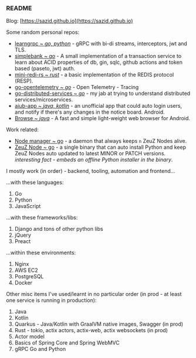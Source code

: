 ### README

Blog: [https://sazid.github.io](https://sazid.github.io)

Some random personal repos:

- [learngrpc ~ *go, python*](https://github.com/sazid/learngrpc) - gRPC with bi-di streams, interceptors, jwt and TLS.
- [simplebank ~ *go*](https://github.com/sazid/simplebank) - A small implementation of a transaction service to learn about ACID properties of db, gin, sqlc, github actions and token based (paseto, jwt) auth.
- [mini-redi-rs ~ *rust*](https://github.com/sazid/mini-redis-rs) - a basic
  implementation of the REDIS protocol (RESP).
- [go-opentelemetry ~ *go*](https://github.com/sazid/go-opentelemetry) - Open
  Telemetry - Tracing
- [go-distributed-services ~
  *go*](https://github.com/sazid/go-distributed-services) - my jab at trying to
  understand distributed services/microservices.
- [aiub-app ~ *java, kotlin*](https://github.com/sazid/aiub-app) - an unofficial
  app that could auto login users, and notify if there's any changes in the
  notice board. Android.
- [Browse ~ *java*](https://github.com/sazid/Browse) - A fast and simple
light-weight web browser for Android.

Work related:

- [Node manager ~ go](https://github.com/sazid/node_manager) - a daemon that always
  keeps `n` ZeuZ Nodes alive.
- [ZeuZ Node ~ go](https://github.com/sazid/zeuz_node) - a single binary that
  can auto install Python and keep ZeuZ Nodes auto updated to latest MINOR or
  PATCH versions. *interesting fact - embeds an offline Python installer in the
  binary*.

I mostly work (in order) - backend, tooling, automation and frontend...

...with these languages:

1. Go
2. Python
3. JavaScript

...with these frameworks/libs:

1. Django and tons of other python libs
2. jQuery
3. Preact

...within these environments:

1. Nginx
2. AWS EC2
3. PostgreSQL
4. Docker

Other misc items I've used/learnt in no particular order (in prod - at least one
service is running in production):

1. Java
2. Kotlin
3. Quarkus - Java/Kotlin with GraalVM native images, Swagger (in prod)
4. Rust - tokio, actix actors, actix-web, actix websockets (in prod)
5. Actor model
6. Basics of Spring Core and Spring WebMVC
7. gRPC Go and Python

